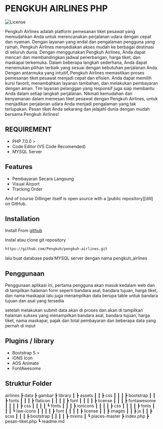 # PENGKUH AIRLINES PHP 

![License](https://img.shields.io/badge/stable-development2023-blue)

Pengkuh Airlines adalah platform pemesanan tiket pesawat yang memudahkan Anda untuk merencanakan perjalanan udara dengan cepat dan nyaman. Dengan layanan yang andal dan pengalaman pengguna yang ramah, Pengkuh Airlines menyediakan akses mudah ke berbagai destinasi di seluruh dunia.
Dengan menggunakan Pengkuh Airlines, Anda dapat mencari dan membandingkan jadwal penerbangan, harga tiket, dan maskapai terkemuka. Dalam beberapa langkah sederhana, Anda dapat menemukan pilihan terbaik yang sesuai dengan kebutuhan perjalanan Anda.
Dengan antarmuka yang intuitif, Pengkuh Airlines memastikan proses pemesanan tiket pesawat menjadi cepat dan efisien. Anda dapat memilih kursi favorit, menambahkan layanan tambahan, dan melakukan pembayaran dengan aman. Tim layanan pelanggan yang responsif juga siap membantu Anda dalam setiap langkah perjalanan.
Nikmati kemudahan dan kenyamanan dalam memesan tiket pesawat dengan Pengkuh Airlines, untuk menjadikan perjalanan udara Anda menjadi pengalaman yang tak terlupakan. Pesan tiket Anda sekarang dan jelajahi dunia dengan mudah bersama Pengkuh Airlines!

## REQUIREMENT

- PHP 7.0.0 > 
- Code Editor (VS Code Recomended)
- MYSQL Server

## Features

- Pembayaran Secara Langsung
- Visual Airport
- Tracking Order


And of course Dillinger itself is open source with a [public repository][dill]
 on GitHub.

## Installation

Install From [github](https://github.com/Pengkuh/pengkuh-airlines) 

Instal atau clone git repository

```sh
https://github.com/Pengkuh/pengkuh-airlines.git
```

 lalu buat database pada MYSQL server dengan nama pengkuh_airlines

## Penggunaan

Penggunaan aplikasi ini, pertama pengguna akan masuk kedalam web dan di tampilkan halaman form
seperti bandara asal, bandara tujuan, harga tiket, dan nama maskapai
lalu juga menampilkan data berupa table untuk bandara tujuan dan asal yang tersedia

setelah melakukan submit data akan di proses dan akan di tampilkan halaman sukses 
yang menampilkan bandara asal, bandara tujuan, harga tiket, nama maskapai, pajak dan total pembayaran
dan beberapa data yang pernah di input

## Plugins / library

- Bootstrap 5 >
- IONS Icon
- AOS Animate
- FontAwesome


## Struktur Folder

airlines
 ┣ data
 ┣ gambar
 ┣ library
 ┃ ┣ assets
 ┃ ┃ ┣ css
 ┃ ┃ ┃ ┣ bootstrap
 ┃ ┃ ┣ fonts
 ┃ ┃ ┃ ┣ flaticon
 ┃ ┃ ┃ ┃ ┣ font
 ┃ ┃ ┃ ┃ ┣ license
 ┃ ┃ ┃ ┣ fontawesome
 ┃ ┃ ┃ ┃ ┣ css
 ┃ ┃ ┃ ┃ ┗ fonts
 ┃ ┃ ┃ ┣ ionicons
 ┃ ┃ ┃ ┃ ┣ css
 ┃ ┃ ┃ ┃ ┣ fonts
 ┃ ┃ ┃ ┗ law-icons
 ┃ ┃ ┃ ┃ ┣ font
 ┃ ┃ ┃ ┃ ┣ license
 ┃ ┃ ┣ images
 ┃ ┃ ┣ js
 ┃ ┃ ┣ scss
 ┃ ┃ ┃ ┣ bootstrap
 ┃ ┃ ┃ ┃ ┣ mixins
 ┃ ┗ places-master
 ┣ index.php
 ┣ pesan-tiket.php
 ┗ readme.md